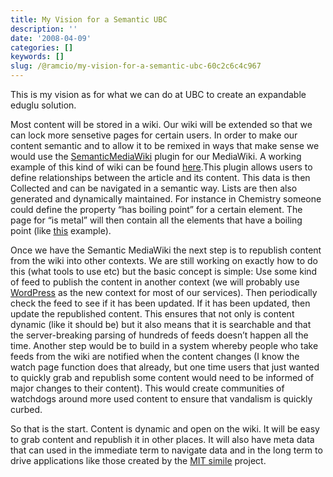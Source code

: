 ```yaml
---
title: My Vision for a Semantic UBC
description: ''
date: '2008-04-09'
categories: []
keywords: []
slug: /@ramcio/my-vision-for-a-semantic-ubc-60c2c6c4c967
---
```


This is my vision as for what we can do at UBC to create an expandable eduglu solution.

Most content will be stored in a wiki. Our wiki will be extended so that we can lock more sensetive pages for certain users.
In order to make our content semantic and to allow it to be remixed in ways that make sense we would use the [SemanticMediaWiki](http://wiki.ontoprise.de/ontoprisewiki/index.php/Main_Page) plugin for our MediaWiki. A working example of this kind of wiki can be found [here](http://halowiki.ontoprise.de/halowiki/index.php/Main_Page).This plugin allows users to define relationships between the article and its content. This data is then Collected and can be navigated in a semantic way. Lists are then also generated and dynamically maintained. For instance in Chemistry someone could define the property “has boiling point” for a certain element. The page for “is metal” will then contain all the elements that have a boiling point (like [this](http://halowiki.ontoprise.de/halowiki/index.php/Property:Has_boiling_point) example).

Once we have the Semantic MediaWiki the next step is to republish content from the wiki into other contexts. We are still working on exactly how to do this (what tools to use etc) but the basic concept is simple: Use some kind of feed to publish the content in another context (we will probably use [WordPress](http://wordpress.org) as the new context for most of our services). Then periodically check the feed to see if it has been updated. If it has been updated, then update the republished content. This ensures that not only is content dynamic (like it should be) but it also means that it is searchable and that the server-breaking parsing of hundreds of feeds doesn’t happen all the time. Another step would be to build in a system whereby people who take feeds from the wiki are notified when the content changes (I know the watch page function does that already, but one time users that just wanted to quickly grab and republish some content would need to be informed of major changes to their content). This would create communities of watchdogs around more used content to ensure that vandalism is quickly curbed.

So that is the start. Content is dynamic and open on the wiki. It will be easy to grab content and republish it in other places. It will also have meta data that can used in the immediate term to navigate data and in the long term to drive applications like those created by the [MIT simile](http://simile.mit.edu/) project.